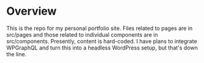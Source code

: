 # Overview
This is the repo for my personal portfolio site. Files related to pages are in src/pages and those related to individual components are in src/components. Presently, content is hard-coded. I have plans to integrate WPGraphQL and turn this into a headless WordPress setup, but that's down the line.
